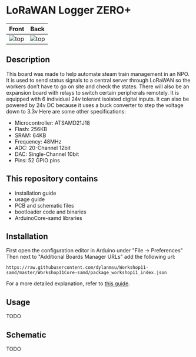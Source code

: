 # LoRaWAN Logger ZERO+
| Front | Back |
|---|---|
|![top](./Hardware/LoRaWAN_SCM_TOP.png) | ![top](./Hardware/LoRaWAN_SCM_BOTTOM.png) |

## Description
This board was made to help automate steam train management in an NPO. It is used to send status signals to a central server through LoRaWAN so the workers don’t have to go on site and check the states. There will also be an expansion board with relays to switch certain peripherals remotely.
It is equipped with 6 individual 24v tolerant isolated digital inputs. It can also be powered by 24v DC because it uses a buck converter to step the voltage down to 3.3v
Here are some other specifications:
* Microcontroller: ATSAMD21J18
* Flash: 256KB
* SRAM: 64KB
* Frequency: 48MHz
* ADC: 20-Channel 12bit
* DAC: Single-Channel 10bit 
* Pins: 52 GPIO pins

## This repository contains
* installation guide
* usage guide
* PCB and schematic files
* bootloader code and binaries
* ArduinoCore-samd libraries

## Installation
First open the configuration editor in Arduino under "File -> Preferences"
Then next to "Additional Boards Manager URLs" add the following url:
```
https://raw.githubusercontent.com/dylanmsu/Workshop11-samd/master/Workshop11Core-samd/package_workshop11_index.json
```

For a more detailed explanation, refer to [this guide](https://support.arduino.cc/hc/en-us/articles/360016119519-How-to-add-boards-in-the-board-manager).

## Usage
TODO

## Schematic
TODO
